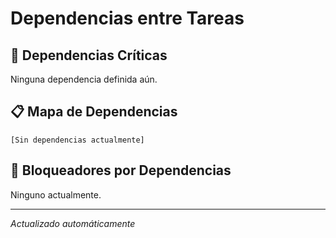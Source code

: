 # Dependencias entre Tareas

## 🔗 Dependencias Críticas
Ninguna dependencia definida aún.

## 📋 Mapa de Dependencias
```
[Sin dependencias actualmente]
```

## 🚨 Bloqueadores por Dependencias
Ninguno actualmente.

---
*Actualizado automáticamente*
